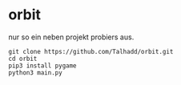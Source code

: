 # orbit
 
nur so ein neben projekt probiers aus.
```
git clone https://github.com/Talhadd/orbit.git
cd orbit
pip3 install pygame
python3 main.py
```
